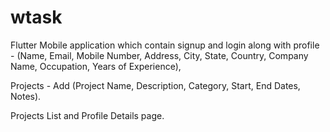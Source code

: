 # wtask

 Flutter Mobile application which contain
 signup and login along with profile - (Name, Email, Mobile Number, Address, City, State, Country, Company Name, Occupation, Years of Experience),
 
 Projects - Add (Project Name, Description, Category, Start, End Dates, Notes).
 
 Projects List and Profile Details page.


